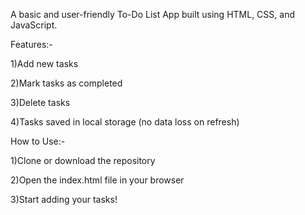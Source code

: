 A basic and user-friendly To-Do List App built using HTML, CSS, and JavaScript.

 Features:-

1)Add new tasks

2)Mark tasks as completed

3)Delete tasks

4)Tasks saved in local storage (no data loss on refresh)


How to Use:-

1)Clone or download the repository

2)Open the index.html file in your browser

3)Start adding your tasks!
